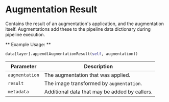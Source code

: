 # Augmentation Result

Contains the result of an augmentation's application, and the augmentation itself. Augmentations add these to the pipeline data dictionary during pipeline execution.

** Example Usage: **
```python
data[layer].append(AugmentationResult(self, augmentation))
```
| Parameter | Description |
|---|---|
| `augmentation` | The augmentation that was applied. |
| `result` | The image transformed by `augmentation`. |
| `metadata` | Additional data that may be added by callers. |
